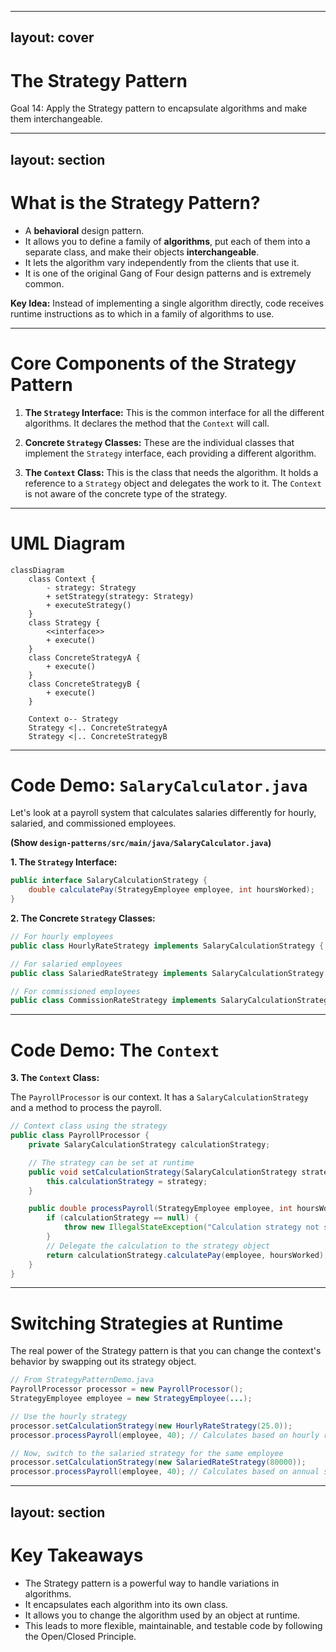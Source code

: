 
---
layout: cover
--- 

# The Strategy Pattern

<div class="pt-12">
  <span class="px-2 py-1 rounded">
    Goal 14: Apply the Strategy pattern to encapsulate algorithms and make them interchangeable.
  </span>
</div>

---
layout: section
---

# What is the Strategy Pattern?

<v-clicks>

- A **behavioral** design pattern.
- It allows you to define a family of **algorithms**, put each of them into a separate class, and make their objects **interchangeable**.
- It lets the algorithm vary independently from the clients that use it.
- It is one of the original Gang of Four design patterns and is extremely common.

</v-clicks>

<div class="mt-8">
<v-click>

**Key Idea:** Instead of implementing a single algorithm directly, code receives runtime instructions as to which in a family of algorithms to use.

</v-click>
</div>

---

# Core Components of the Strategy Pattern

<v-clicks>

1.  **The `Strategy` Interface:** This is the common interface for all the different algorithms. It declares the method that the `Context` will call.

2.  **Concrete `Strategy` Classes:** These are the individual classes that implement the `Strategy` interface, each providing a different algorithm.

3.  **The `Context` Class:** This is the class that needs the algorithm. It holds a reference to a `Strategy` object and delegates the work to it. The `Context` is not aware of the concrete type of the strategy.

</v-clicks>

---

# UML Diagram

```mermaid
classDiagram
    class Context {
        - strategy: Strategy
        + setStrategy(strategy: Strategy)
        + executeStrategy()
    }
    class Strategy {
        <<interface>>
        + execute()
    }
    class ConcreteStrategyA {
        + execute()
    }
    class ConcreteStrategyB {
        + execute()
    }

    Context o-- Strategy
    Strategy <|.. ConcreteStrategyA
    Strategy <|.. ConcreteStrategyB
```

---

# Code Demo: `SalaryCalculator.java`

Let's look at a payroll system that calculates salaries differently for hourly, salaried, and commissioned employees.

**(Show `design-patterns/src/main/java/SalaryCalculator.java`)**

**1. The `Strategy` Interface:**

```java
public interface SalaryCalculationStrategy {
    double calculatePay(StrategyEmployee employee, int hoursWorked);
}
```

**2. The Concrete `Strategy` Classes:**

```java
// For hourly employees
public class HourlyRateStrategy implements SalaryCalculationStrategy { ... }

// For salaried employees
public class SalariedRateStrategy implements SalaryCalculationStrategy { ... }

// For commissioned employees
public class CommissionRateStrategy implements SalaryCalculationStrategy { ... }
```

---

# Code Demo: The `Context`

**3. The `Context` Class:**

The `PayrollProcessor` is our context. It has a `SalaryCalculationStrategy` and a method to process the payroll.

```java
// Context class using the strategy
public class PayrollProcessor {
    private SalaryCalculationStrategy calculationStrategy;

    // The strategy can be set at runtime
    public void setCalculationStrategy(SalaryCalculationStrategy strategy) {
        this.calculationStrategy = strategy;
    }

    public double processPayroll(StrategyEmployee employee, int hoursWorked) {
        if (calculationStrategy == null) {
            throw new IllegalStateException("Calculation strategy not set");
        }
        // Delegate the calculation to the strategy object
        return calculationStrategy.calculatePay(employee, hoursWorked);
    }
}
```

---

# Switching Strategies at Runtime

The real power of the Strategy pattern is that you can change the context's behavior by swapping out its strategy object.

```java
// From StrategyPatternDemo.java
PayrollProcessor processor = new PayrollProcessor();
StrategyEmployee employee = new StrategyEmployee(...);

// Use the hourly strategy
processor.setCalculationStrategy(new HourlyRateStrategy(25.0));
processor.processPayroll(employee, 40); // Calculates based on hourly rate

// Now, switch to the salaried strategy for the same employee
processor.setCalculationStrategy(new SalariedRateStrategy(80000));
processor.processPayroll(employee, 40); // Calculates based on annual salary
```

---
layout: section
---

# Key Takeaways

<v-clicks>

- The Strategy pattern is a powerful way to handle variations in algorithms.
- It encapsulates each algorithm into its own class.
- It allows you to change the algorithm used by an object at runtime.
- This leads to more flexible, maintainable, and testable code by following the Open/Closed Principle.

</v-clicks>
